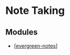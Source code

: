 Note Taking
===

Modules
---

- [[evergreen-notes]]

[//begin]: # "Autogenerated link references for markdown compatibility"
[evergreen-notes]: evergreen-notes/evergreen-notes.md "Evergreen Notes"
[//end]: # "Autogenerated link references"